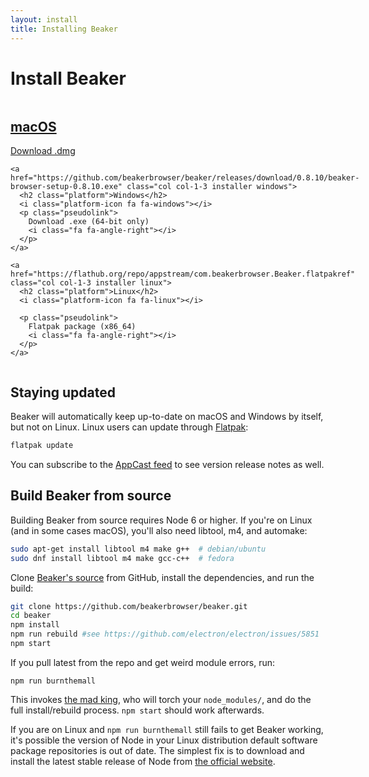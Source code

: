 ```yaml
---
layout: install
title: Installing Beaker
---
```


# Install Beaker

<div class="columns">
  <div class="col col-1-3 installers">
    <a href="https://github.com/beakerbrowser/beaker/releases/download/0.8.10/beaker-browser-0.8.10.dmg" class="installer macos">
      <h2 class="platform">macOS</h2>
      <i class="platform-icon fa fa-apple"></i>
      <p class="pseudolink">
        Download .dmg
        <i class="fa fa-angle-right"></i>
      </p>
    </a>

    <a href="https://github.com/beakerbrowser/beaker/releases/download/0.8.10/beaker-browser-setup-0.8.10.exe" class="col col-1-3 installer windows">
      <h2 class="platform">Windows</h2>
      <i class="platform-icon fa fa-windows"></i>
      <p class="pseudolink">
        Download .exe (64-bit only)
        <i class="fa fa-angle-right"></i>
      </p>
    </a>

    <a href="https://flathub.org/repo/appstream/com.beakerbrowser.Beaker.flatpakref" class="col col-1-3 installer linux">
      <h2 class="platform">Linux</h2>
      <i class="platform-icon fa fa-linux"></i>

      <p class="pseudolink">
        Flatpak package (x86_64)
        <i class="fa fa-angle-right"></i>
      </p>
    </a>
  </div>
</div>

## Staying updated

Beaker will automatically keep up-to-date on macOS and Windows by itself, but not on Linux. Linux users can update through [Flatpak](https://flatpak.org/setup/):
```bash
flatpak update
```
You can subscribe to the [AppCast feed](https://github.com/beakerbrowser/beaker/releases.atom) to see version release notes as well.

## Build Beaker from source

Building Beaker from source requires Node 6 or higher. If you're on Linux (and in some cases macOS), you'll also need libtool, m4, and automake:

```bash
sudo apt-get install libtool m4 make g++  # debian/ubuntu
sudo dnf install libtool m4 make gcc-c++  # fedora
```

Clone [Beaker's source](https://github.com/beakerbrowser/beaker) from GitHub, install the dependencies, and run the build:

```bash
git clone https://github.com/beakerbrowser/beaker.git
cd beaker
npm install
npm run rebuild #see https://github.com/electron/electron/issues/5851
npm start
```

If you pull latest from the repo and get weird module errors, run:

```
npm run burnthemall
```

This invokes [the mad king](http://nerdist.com/wp-content/uploads/2016/05/the-mad-king-game-of-thrones.jpg), who will torch your `node_modules/`, and do the full install/rebuild process. `npm start` should work afterwards.

If you are on Linux and `npm run burnthemall` still fails to get Beaker working, it's possible the version of Node in your Linux distribution default software package repositories is out of date.  The simplest fix is to download and install the latest stable release of Node from [the official website](https://nodejs.org).
